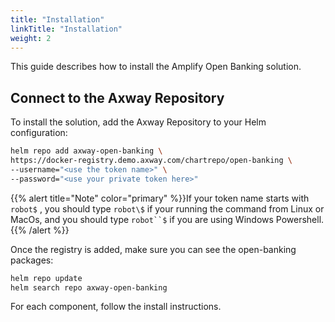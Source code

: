 ```yaml
---
title: "Installation"
linkTitle: "Installation"
weight: 2
---
```


This guide describes how to install the Amplify Open Banking solution.

## Connect to the Axway Repository

To install the solution, add the Axway Repository to your Helm configuration:

```bash
helm repo add axway-open-banking \ 
https://docker-registry.demo.axway.com/chartrepo/open-banking \ 
--username="<use the token name>" \ 
--password="<use your private token here>"   
```

{{% alert title="Note" color="primary" %}}If your token name starts with `robot$` , you should type `robot\$` if your running the command from Linux or MacOs, and you should type `robot``$` if you are using Windows Powershell.{{% /alert %}}

Once the registry is added, make sure you can see the open-banking packages:

```bash
helm repo update 
helm search repo axway-open-banking
```

For each component, follow the install instructions.
